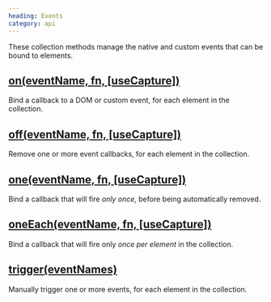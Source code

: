 ```yaml
--- 
heading: Events
category: api
---
```


These collection methods manage the native and custom events that can be bound to elements.


## [on(eventName, fn, \[useCapture\])](/api/on/)

Bind a callback to a DOM or custom event, for each element in the collection.


## [off(eventName, fn, \[useCapture\])](/api/off/)

Remove one or more event callbacks, for each element in the collection.


## [one(eventName, fn, \[useCapture\])](/api/one/)

Bind a callback that will fire _only once_, before being automatically removed.


## [oneEach(eventName, fn, \[useCapture\])](/api/oneEach/)

Bind a callback that will fire only _once per element_ in the collection.


## [trigger(eventNames)](/api/trigger/)

Manually trigger one or more events, for each element in the collection.